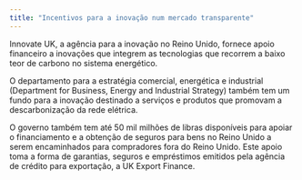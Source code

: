 ```yaml
---
title: "Incentivos para a inovação num mercado transparente"
---
```

Innovate UK, a agência para a inovação no Reino Unido, fornece apoio financeiro a inovações que integrem as tecnologias que recorrem a baixo teor de carbono no sistema energético.
 
O departamento para a estratégia comercial, energética e industrial (Department for Business, Energy and Industrial Strategy) também tem um fundo para a inovação destinado a serviços e produtos que promovam a descarbonização da rede elétrica. 

O governo também tem até 50 mil milhões de libras disponíveis para apoiar o financiamento e a obtenção de seguros para bens no Reino Unido a serem encaminhados para compradores fora do Reino Unido. Este apoio toma a forma de garantias, seguros e empréstimos emitidos pela agência de crédito para exportação, a UK Export Finance. 